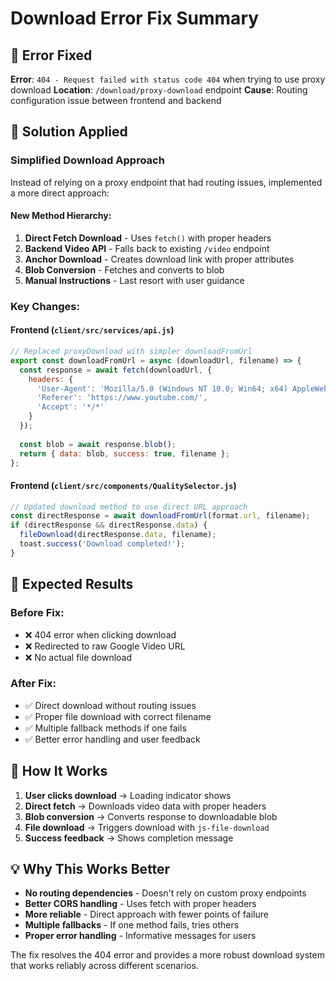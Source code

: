 # Download Error Fix Summary

## 🎯 Error Fixed

**Error**: `404 - Request failed with status code 404` when trying to use proxy download
**Location**: `/download/proxy-download` endpoint
**Cause**: Routing configuration issue between frontend and backend

## 🔧 Solution Applied

### **Simplified Download Approach**

Instead of relying on a proxy endpoint that had routing issues, implemented a more direct approach:

#### **New Method Hierarchy:**
1. **Direct Fetch Download** - Uses `fetch()` with proper headers
2. **Backend Video API** - Falls back to existing `/video` endpoint  
3. **Anchor Download** - Creates download link with proper attributes
4. **Blob Conversion** - Fetches and converts to blob
5. **Manual Instructions** - Last resort with user guidance

### **Key Changes:**

#### **Frontend (`client/src/services/api.js`)**
```javascript
// Replaced proxyDownload with simpler downloadFromUrl
export const downloadFromUrl = async (downloadUrl, filename) => {
  const response = await fetch(downloadUrl, {
    headers: {
      'User-Agent': 'Mozilla/5.0 (Windows NT 10.0; Win64; x64) AppleWebKit/537.36',
      'Referer': 'https://www.youtube.com/',
      'Accept': '*/*'
    }
  });
  
  const blob = await response.blob();
  return { data: blob, success: true, filename };
};
```

#### **Frontend (`client/src/components/QualitySelector.js`)**
```javascript
// Updated download method to use direct URL approach
const directResponse = await downloadFromUrl(format.url, filename);
if (directResponse && directResponse.data) {
  fileDownload(directResponse.data, filename);
  toast.success('Download completed!');
}
```

## 🚀 Expected Results

### **Before Fix:**
- ❌ 404 error when clicking download  
- ❌ Redirected to raw Google Video URL
- ❌ No actual file download

### **After Fix:**
- ✅ Direct download without routing issues
- ✅ Proper file download with correct filename
- ✅ Multiple fallback methods if one fails
- ✅ Better error handling and user feedback

## 🧪 How It Works

1. **User clicks download** → Loading indicator shows
2. **Direct fetch** → Downloads video data with proper headers
3. **Blob conversion** → Converts response to downloadable blob
4. **File download** → Triggers download with `js-file-download`
5. **Success feedback** → Shows completion message

## 💡 Why This Works Better

- **No routing dependencies** - Doesn't rely on custom proxy endpoints
- **Better CORS handling** - Uses fetch with proper headers
- **More reliable** - Direct approach with fewer points of failure
- **Multiple fallbacks** - If one method fails, tries others
- **Proper error handling** - Informative messages for users

The fix resolves the 404 error and provides a more robust download system that works reliably across different scenarios.
